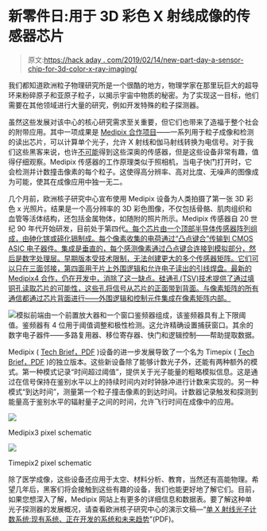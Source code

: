 # 新零件日:用于 3D 彩色 X 射线成像的传感器芯片

> 原文:[https://hack aday . com/2019/02/14/new-part-day-a-sensor-chip-for-3d-color-x-ray-imaging/](https://hackaday.com/2019/02/14/new-part-day-a-sensor-chip-for-3d-color-x-ray-imaging/)

我们都知道欧洲粒子物理研究所是一个很酷的地方，物理学家在那里玩巨大的超导环来粉碎原子和亚原子粒子，以揭示宇宙中物质的秘密。为了实现这一目标，他们需要在其他领域进行大量的研究，例如开发特殊的粒子探测器。

虽然这些发展对该中心的核心研究需求至关重要，但它们也带来了造福于整个社会的附带应用。其中一项成果是 [Medipix 合作项目](https://medipix.web.cern.ch/)——一系列用于粒子成像和检测的读出芯片，可以计算单个光子，允许 X 射线和伽马射线转换为电信号。对于我们这些黑客来说，也许[不可能](https://medipix.web.cern.ch/how-get-medipix-or-timepix-licence)得到这些深奥的传感器，但是这些设备非常有趣，值得仔细观察。Medipix 传感器的工作原理类似于照相机，当电子快门打开时，它会检测并计数撞击像素的每个粒子。这使得高分辨率、高对比度、无噪声的图像成为可能，使其在成像应用中独一无二。

几个月前，欧洲核子研究中心宣布使用 Medipix 设备为人类拍摄了第一张 3D 彩色 x 光照片。结果是一个高分辨率的 3D 彩色图像，不仅包括骨骼、肌肉组织和血管等活体结构，还包括金属物体，如随附的照片所示。Medipix 传感器自 20 世纪 90 年代开始研发，目前处于第四代[。每个芯片由一个顶部半导体传感器阵列组成，由砷化镓或碲化镉制成。每个像素收集的电荷通过“凸点键合”传输到 CMOS ASIC 电子器件。集成是垂直的，每个感测像素通过凸点键合连接到模拟部分，然后是数字处理层。早期版本受技术限制，无法创建更大的多个传感器矩阵。它们可以只在三面邻接，第四面用于片上外围逻辑和允许电子读出的引线焊盘。最新的 Medipix4 合作，仍在开发中，消除了这一缺点。硅通孔(TSV)技术提供了通过填铜孔读取芯片的可能性，这些孔将信号从芯片的正面带到背面。与像素矩阵的所有通信都通过芯片背面进行——外围逻辑和控制元件集成在像素矩阵内部。](https://medipix.web.cern.ch/collaboration/medipix4-collaboration)

![](../Images/f49f17e35f9f902054a11353ecd8791c.png)模拟前端由一个前置放大器和一个窗口鉴频器组成，该鉴频器具有上下限阈值。鉴频器有 4 位用于阈值调整和极性检测。这允许精确设置捕获窗口。其余的数字电子器件——多路复用器、移位寄存器、快门和逻辑控制——帮助提取数据。

Medipix ( [Tech Brief，PDF](https://medipix.web.cern.ch/sites/medipix.web.cern.ch/files/documents/collaboration/tech-brief-medipix3.pdf) )设备的进一步发展导致了一个名为 Timepix ( [Tech Brief，PDF](https://medipix.web.cern.ch/sites/medipix.web.cern.ch/files/documents/collaboration/tech-brief-timepix3.pdf) )的独立版本。这些新设备除了能够计数光子外，还能有两种额外的模式。第一种模式记录“时间超过阈值”，提供关于光子能量的粗略模拟信息。这是通过在信号保持在鉴别水平以上的持续时间内对时钟脉冲进行计数来实现的。另一种模式“到达时间”，测量第一个粒子撞击像素的到达时间。计数器记录触发和探测到能量高于鉴别水平的辐射量子之间的时间，允许飞行时间在成像中的应用。

[![](../Images/59073d373e2380d44123bcd8afd14d92.png)](https://hackaday.com/2019/02/14/new-part-day-a-sensor-chip-for-3d-color-x-ray-imaging/medipix_block/)

Medipix3 pixel schematic

[![](../Images/c3060a8f569d70ebfafc268bcbf959fc.png)](https://hackaday.com/2019/02/14/new-part-day-a-sensor-chip-for-3d-color-x-ray-imaging/timepix_block/)

Timepix2 pixel schematic

除了医学成像，这些设备还应用于太空、材料分析、教育，当然还有高能物理。希望几年后，黑客们将会接触到这些有趣的设备，我们也能更好地了解它们。目前，如果您想深入了解，Medipix 网站上有更多的详细信息和数据表。要了解这种单光子探测器的发展概况，请查看欧洲核子研究中心的演示文稿—“[单 X 射线光子计数系统:现有系统、正在开发的系统和未来趋势](https://portal.slac.stanford.edu/sites/conf_public/nxd2012/presentations/MCampbellXray.pdf)”(PDF)。